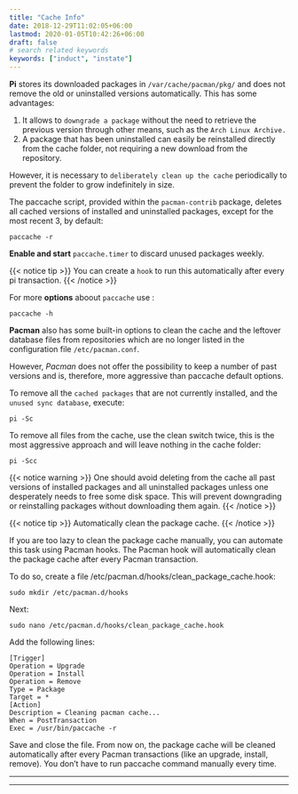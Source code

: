 ```yaml
---
title: "Cache Info"
date: 2018-12-29T11:02:05+06:00
lastmod: 2020-01-05T10:42:26+06:00
draft: false
# search related keywords
keywords: ["induct", "instate"]
---
```


**Pi** stores its downloaded packages in `/var/cache/pacman/pkg/` and does not remove the old or uninstalled versions automatically. This has some advantages:

1. It allows to `downgrade a package` without the need to retrieve the previous version through other means, such as the `Arch Linux Archive.`
2. A package that has been uninstalled can easily be reinstalled directly from the cache folder, not requiring a new download from the repository.

However, it is necessary to `deliberately clean up the cache` periodically to prevent the folder to grow indefinitely in size.

The paccache script, provided within the `pacman-contrib` package, deletes all cached versions of installed and uninstalled packages, except for the most recent 3, by default:
```
paccache -r
```
**Enable and start** `paccache.timer` to discard unused packages weekly.

{{< notice tip >}}
You can create a `hook` to run this automatically after every pi transaction.
{{< /notice >}}

For more **options** aboout `paccache` use :
```
paccache -h
```
**Pacman** also has some built-in options to clean the cache and the leftover database files from repositories which are no longer listed in the configuration file `/etc/pacman.conf`. 

However, *Pacman* does not offer the possibility to keep a number of past versions and is, therefore, more aggressive than paccache default options.

To remove all the `cached packages` that are not currently installed, and the `unused sync database`, execute:
```
pi -Sc
```

To remove all files from the cache, use the clean switch twice, this is the most aggressive approach and will leave nothing in the cache folder:
```
pi -Scc
```

{{< notice warning >}}
One should avoid deleting from the cache all past versions of installed packages and all uninstalled packages unless one desperately needs to free some disk space. This will prevent downgrading or reinstalling packages without downloading them again.
{{< /notice >}}

{{< notice tip >}}
Automatically clean the package cache.
{{< /notice >}}


If you are too lazy to clean the package cache manually, you can automate this task using Pacman hooks. The Pacman hook will automatically clean the package cache after every Pacman transaction.


To do so, create a file /etc/pacman.d/hooks/clean_package_cache.hook:
```
sudo mkdir /etc/pacman.d/hooks
```
Next:
```
sudo nano /etc/pacman.d/hooks/clean_package_cache.hook
```
Add the following lines:
```
[Trigger]
Operation = Upgrade
Operation = Install
Operation = Remove
Type = Package
Target = *
[Action]
Description = Cleaning pacman cache...
When = PostTransaction
Exec = /usr/bin/paccache -r
```
Save and close the file. From now on, the package cache will be cleaned automatically after every Pacman transactions (like an upgrade, install, remove). You don’t have to run paccache command manually every time.

----
----
